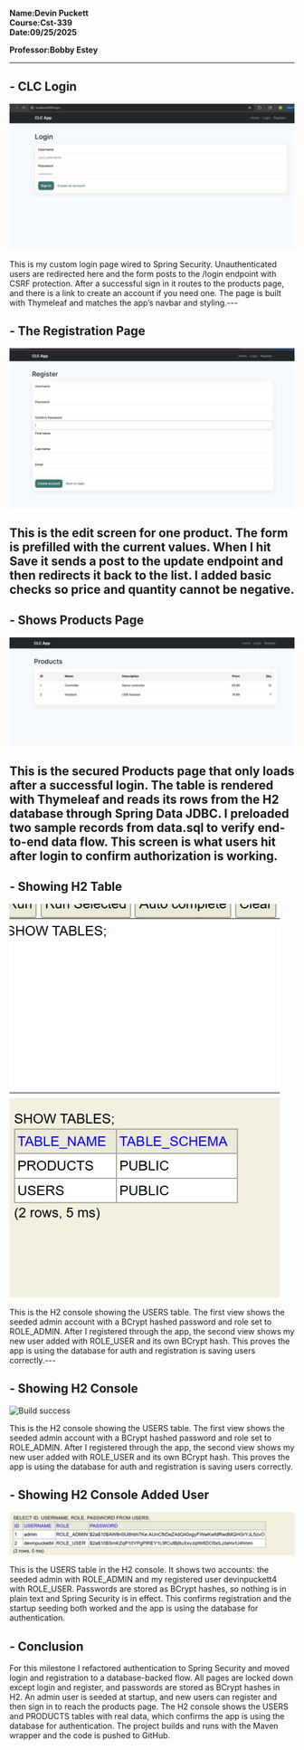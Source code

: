 **Name:Devin Puckett**  
**Course:Cst-339**  
**Date:09/25/2025** 

**Professor:Bobby Estey**


---


## - CLC Login
![Build success](login.png)

This is my custom login page wired to Spring Security. Unauthenticated users are redirected here and the form posts to the /login endpoint with CSRF protection. After a successful sign in it routes to the products page, and there is a link to create an account if you need one. The page is built with Thymeleaf and matches the app’s navbar and styling.---

## - The Registration Page
![Build success](register.png)

This is the edit screen for one product. The form is prefilled with the current values. When I hit Save it sends a post to the update endpoint and then redirects it back to the list. I added basic checks so price and quantity cannot be negative. 
---

## - Shows Products Page
![Build success](products.png)

This is the secured Products page that only loads after a successful login. The table is rendered with Thymeleaf and reads its rows from the H2 database through Spring Data JDBC. I preloaded two sample records from data.sql to verify end-to-end data flow. This screen is what users hit after login to confirm authorization is working.
---

## - Showing H2 Table
![Build success](h2table.png)

This is the H2 console showing the USERS table. The first view shows the seeded admin account with a BCrypt hashed password and role set to ROLE_ADMIN. After I registered through the app, the second view shows my new user added with ROLE_USER and its own BCrypt hash. This proves the app is using the database for auth and registration is saving users correctly.---

## - Showing H2 Console
![Build success](userpng)

This is the H2 console showing the USERS table. The first view shows the seeded admin account with a BCrypt hashed password and role set to ROLE_ADMIN. After I registered through the app, the second view shows my new user added with ROLE_USER and its own BCrypt hash. This proves the app is using the database for auth and registration is saving users correctly.

## - Showing H2 Console Added User
![Build success](user2.png)

This is the USERS table in the H2 console. It shows two accounts: the seeded admin with ROLE_ADMIN and my registered user devinpuckett4 with ROLE_USER. Passwords are stored as BCrypt hashes, so nothing is in plain text and Spring Security is in effect. This confirms registration and the startup seeding both worked and the app is using the database for authentication.

## - Conclusion
For this milestone I refactored authentication to Spring Security and moved login and registration to a database-backed flow. All pages are locked down except login and register, and passwords are stored as BCrypt hashes in H2. An admin user is seeded at startup, and new users can register and then sign in to reach the products page. The H2 console shows the USERS and PRODUCTS tables with real data, which confirms the app is using the database for authentication. The project builds and runs with the Maven wrapper and the code is pushed to GitHub.
